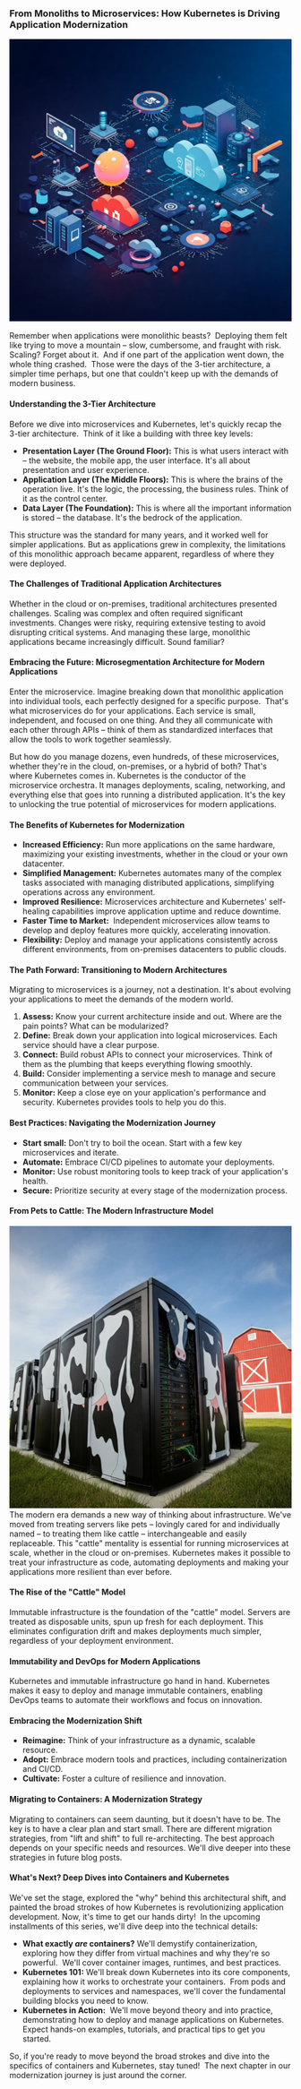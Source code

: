 ### From Monoliths to Microservices: How Kubernetes is Driving Application Modernization
![Introduction Image](intro_image.jpeg)

Remember when applications were monolithic beasts?  Deploying them felt like trying to move a mountain – slow, cumbersome, and fraught with risk.  Scaling? Forget about it.  And if one part of the application went down, the whole thing crashed.  Those were the days of the 3-tier architecture, a simpler time perhaps, but one that couldn't keep up with the demands of modern business.

#### Understanding the 3-Tier Architecture

Before we dive into microservices and Kubernetes, let's quickly recap the 3-tier architecture.  Think of it like a building with three key levels:

* **Presentation Layer (The Ground Floor):** This is what users interact with – the website, the mobile app, the user interface. It's all about presentation and user experience.
* **Application Layer (The Middle Floors):** This is where the brains of the operation live. It's the logic, the processing, the business rules. Think of it as the control center.
* **Data Layer (The Foundation):** This is where all the important information is stored – the database. It's the bedrock of the application.

This structure was the standard for many years, and it worked well for simpler applications. But as applications grew in complexity, the limitations of this monolithic approach became apparent, regardless of where they were deployed.

#### The Challenges of Traditional Application Architectures

Whether in the cloud or on-premises, traditional architectures presented challenges. Scaling was complex and often required significant investments. Changes were risky, requiring extensive testing to avoid disrupting critical systems. And managing these large, monolithic applications became increasingly difficult. Sound familiar?

#### Embracing the Future: Microsegmentation Architecture for Modern Applications

Enter the microservice. Imagine breaking down that monolithic application into individual tools, each perfectly designed for a specific purpose.  That's what microservices do for your applications. Each service is small, independent, and focused on one thing. And they all communicate with each other through APIs – think of them as standardized interfaces that allow the tools to work together seamlessly.

But how do you manage dozens, even hundreds, of these microservices, whether they're in the cloud, on-premises, or a hybrid of both? That's where Kubernetes comes in. Kubernetes is the conductor of the microservice orchestra. It manages deployments, scaling, networking, and everything else that goes into running a distributed application. It's the key to unlocking the true potential of microservices for modern applications.

#### The Benefits of Kubernetes for Modernization

* **Increased Efficiency:** Run more applications on the same hardware, maximizing your existing investments, whether in the cloud or your own datacenter.
* **Simplified Management:** Kubernetes automates many of the complex tasks associated with managing distributed applications, simplifying operations across any environment.
* **Improved Resilience:** Microservices architecture and Kubernetes' self-healing capabilities improve application uptime and reduce downtime.
* **Faster Time to Market:**  Independent microservices allow teams to develop and deploy features more quickly, accelerating innovation.
* **Flexibility:** Deploy and manage your applications consistently across different environments, from on-premises datacenters to public clouds.

#### The Path Forward: Transitioning to Modern Architectures

Migrating to microservices is a journey, not a destination. It's about evolving your applications to meet the demands of the modern world.

1. **Assess:** Know your current architecture inside and out. Where are the pain points? What can be modularized?
2. **Define:** Break down your application into logical microservices. Each service should have a clear purpose.
3. **Connect:** Build robust APIs to connect your microservices. Think of them as the plumbing that keeps everything flowing smoothly.
4. **Build:** Consider implementing a service mesh to manage and secure communication between your services.
5. **Monitor:** Keep a close eye on your application's performance and security. Kubernetes provides tools to help you do this.

#### Best Practices: Navigating the Modernization Journey

* **Start small:** Don't try to boil the ocean. Start with a few key microservices and iterate.
* **Automate:** Embrace CI/CD pipelines to automate your deployments.
* **Monitor:** Use robust monitoring tools to keep track of your application's health.
* **Secure:** Prioritize security at every stage of the modernization process.

#### From Pets to Cattle: The Modern Infrastructure Model
![Cattle Servers](cattle-server.jpg)
The modern era demands a new way of thinking about infrastructure. We've moved from treating servers like pets – lovingly cared for and individually named – to treating them like cattle – interchangeable and easily replaceable. This "cattle" mentality is essential for running microservices at scale, whether in the cloud or on-premises. Kubernetes makes it possible to treat your infrastructure as code, automating deployments and making your applications more resilient than ever before.

#### The Rise of the "Cattle" Model

Immutable infrastructure is the foundation of the "cattle" model. Servers are treated as disposable units, spun up fresh for each deployment. This eliminates configuration drift and makes deployments much simpler, regardless of your deployment environment.

#### Immutability and DevOps for Modern Applications

Kubernetes and immutable infrastructure go hand in hand. Kubernetes makes it easy to deploy and manage immutable containers, enabling DevOps teams to automate their workflows and focus on innovation.

#### Embracing the Modernization Shift

* **Reimagine:** Think of your infrastructure as a dynamic, scalable resource.
* **Adopt:** Embrace modern tools and practices, including containerization and CI/CD.
* **Cultivate:** Foster a culture of resilience and innovation.

#### Migrating to Containers: A Modernization Strategy

Migrating to containers can seem daunting, but it doesn't have to be. The key is to have a clear plan and start small. There are different migration strategies, from "lift and shift" to full re-architecting. The best approach depends on your specific needs and resources. We'll dive deeper into these strategies in future blog posts.

#### What's Next? Deep Dives into Containers and Kubernetes

We've set the stage, explored the "why" behind this architectural shift, and painted the broad strokes of how Kubernetes is revolutionizing application development. Now, it's time to get our hands dirty!  In the upcoming installments of this series, we'll dive deep into the technical details:

* **What exactly *are* containers?** We'll demystify containerization, exploring how they differ from virtual machines and why they're so powerful.  We'll cover container images, runtimes, and best practices.
* **Kubernetes 101:** We'll break down Kubernetes into its core components, explaining how it works to orchestrate your containers.  From pods and deployments to services and namespaces, we'll cover the fundamental building blocks you need to know.
* **Kubernetes in Action:**  We'll move beyond theory and into practice, demonstrating how to deploy and manage applications on Kubernetes.  Expect hands-on examples, tutorials, and practical tips to get you started.

So, if you're ready to move beyond the broad strokes and dive into the specifics of containers and Kubernetes, stay tuned!  The next chapter in our modernization journey is just around the corner.
